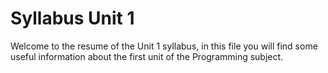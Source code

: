 # Syllabus Unit 1

Welcome to the resume of the Unit 1 syllabus, in this file you will find some useful information about the first unit of the Programming subject.

